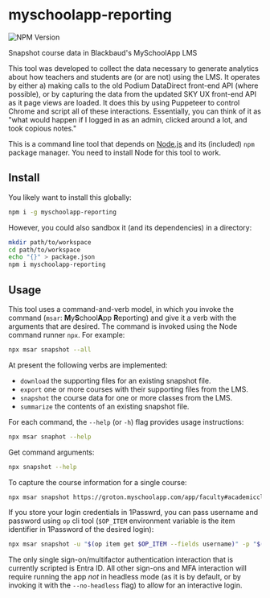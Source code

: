 # myschoolapp-reporting

![NPM Version](https://img.shields.io/npm/v/myschoolapp-reporting)

Snapshot course data in Blackbaud's MySchoolApp LMS

This tool was developed to collect the data necessary to generate analytics about how teachers and students are (or are not) using the LMS. It operates by either a) making calls to the old Podium DataDirect front-end API (where possible), or by capturing the data from the updated SKY UX front-end API as it page views are loaded. It does this by using Puppeteer to control Chrome and script all of these interactions. Essentially, you can think of it as "what would happen if I logged in as an admin, clicked around a lot, and took copious notes."

This is a command line tool that depends on [Node.js]( https://nodejs.org/) and its (included) `npm` package manager. You need to install Node for this tool to work.

## Install

You likely want to install this globally:

```sh
npm i -g myschoolapp-reporting
```

However, you could also sandbox it (and its dependencies) in a directory:

```sh
mkdir path/to/workspace
cd path/to/workspace
echo "{}" > package.json
npm i myschoolapp-reporting
```

## Usage

This tool uses a command-and-verb model, in which you invoke the command (`msar`: **M**y**S**chool**A**pp **R**eporting) and give it a verb with the arguments that are desired. The command is invoked using the Node command runner `npx`. For example:

```sh
npx msar snapshot --all
```

At present the following verbs are implemented:

  - `download` the supporting files for an existing snapshot file.
  - `export` one or more courses with their supporting files from the LMS.
  - `snapshot` the course data for one or more classes from the LMS.
  - `summarize` the contents of an existing snapshot file.
  
For each command, the `--help` (or `-h`) flag provides usage instructions:

```sh
npx msar snaphot --help
```

Get command arguments:

```sh
npx snapshot --help
```

To capture the course information for a single course:

```sh
npx msar snapshot https://groton.myschoolapp.com/app/faculty#academicclass/97551579/0/bulletinboard
```

If you store your login credentials in 1Passwrd, you can pass username and password using `op` cli tool (`$OP_ITEM` environment variable is the item identifier in 1Password of the desired login):

```sh
npx msar snapshot -u "$(op item get $OP_ITEM --fields username)" -p "$(op item get $OP_ITEM --fields password --reveal)" --sso "entra-id" https://groton.myschoolapp.com/app/faculty#academicclass/97551579/0/bulletinboard
```

The only single sign-on/multifactor authentication interaction that is currently scripted is Entra ID. All other sign-ons and MFA interaction will require running the app _not_ in headless mode (as it is by default, or by invoking it with the `--no-headless` flag) to allow for an interactive login.
